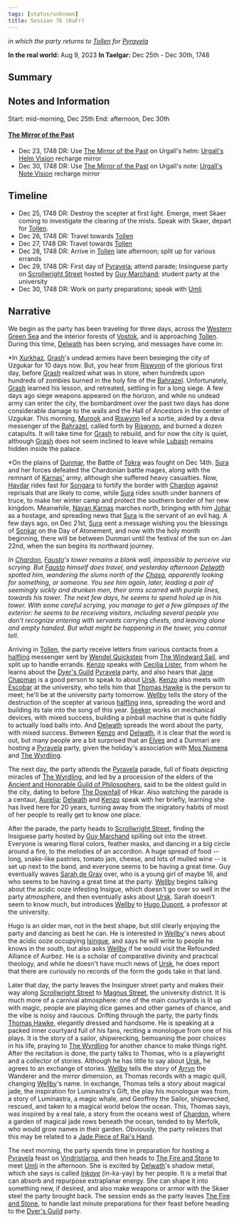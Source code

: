 ```yaml
---
tags: [status/unknown]
title: Session 76 (DuFr)
---
```

*in which the party returns to [Tollen](<../../../gazetteer/western-green-sea/tollen/tollen.md>) for [Pyravela](<../../../time/holidays-and-festivals/pyravela.md>)*

**In the real world:** Aug 9, 2023
**In Taelgar:**  Dec 25th - Dec 30th, 1748
## Summary

## Notes and Information

Start: mid-morning, Dec 25th
End: afternoon, Dec 30th
#### [The Mirror of the Past](<../treasure/treasure-from-stormcaller-tower/the-mirror-of-the-past.md>)
- Dec 23, 1748 DR: Use [The Mirror of the Past](<../treasure/treasure-from-stormcaller-tower/the-mirror-of-the-past.md>) on Urgall's helm: [Urgall's Helm Vision](<../mirror-visions/urgall-s-helm-vision.md>) recharge mirror
 - Dec 30, 1748 DR: Use [The Mirror of the Past](<../treasure/treasure-from-stormcaller-tower/the-mirror-of-the-past.md>) on Urgall's note: [Urgall's Note Vision](<../mirror-visions/urgall-s-note-vision.md>) recharge mirror
## Timeline 
- Dec 25, 1748 DR: Destroy the scepter at first light. Emerge, meet Skaer coming to investigate the clearing of the mists. Speak with Skaer, depart for [Tollen](<../../../gazetteer/western-green-sea/tollen/tollen.md>).
- Dec 26, 1748 DR: Travel towards [Tollen](<../../../gazetteer/western-green-sea/tollen/tollen.md>)
- Dec 27, 1748 DR: Travel towards [Tollen](<../../../gazetteer/western-green-sea/tollen/tollen.md>)
- Dec 28, 1748 DR: Arrive in [Tollen](<../../../gazetteer/western-green-sea/tollen/tollen.md>) late afternoon; split up for various errands
- Dec 29, 1748 DR: First day of [Pyravela](<../../../time/holidays-and-festivals/pyravela.md>); attend parade; Insinguese party on [Scrollwright Street](<../../../gazetteer/western-green-sea/tollen/scrollwright-street.md>) hosted by [Guy Marchand](<../../../people/tollenders/guy-marchand.md>); student party at the university
- Dec 30, 1748 DR: Work on party preparations; speak with [Umli](<../../../people/other-nonhumans/umli.md>) 
## Narrative

We begin as the party has been traveling for three days, across the [Western Green Sea](<../../../gazetteer/western-green-sea/western-green-sea.md>) and the interior forests of [Vostok](<../../../gazetteer/western-green-sea/vostok/vostok.md>), and is approaching [Tollen](<../../../gazetteer/western-green-sea/tollen/tollen.md>). During this time, [Delwath](<../../../people/pcs/dunmar-fellowship/delwath.md>) has been scrying, and messages have come in:

*In [Xurkhaz](<../../../gazetteer/istaros-watershed/xurkhaz/xurkhaz.md>), [Grash](<../../../people/other-nonhumans/grash.md>)'s undead armies have been besieging the city of Uzgukar for 10 days now. But, you hear from [Riswynn](<../../../people/pcs/dunmar-fellowship/riswynn.md>) of the glorious first day, before [Grash](<../../../people/other-nonhumans/grash.md>) realized what was in store, when hundreds upon hundreds of zombies burned in the holy fire of the [Bahrazel](<../../../cosmology/gods/embodied-gods/bahrazel.md>). Unfortunately, [Grash](<../../../people/other-nonhumans/grash.md>) learned his lesson, and retreated, settling in for a long siege. A few days ago siege weapons appeared on the horizon, and while no undead army can enter the city, the bombardment over the past two days has done considerable damage to the walls and the Hall of Ancestors in the center of Uzgukar. This morning, [Murook](<../../../people/orcs/murook.md>) and [Riswynn](<../../../people/pcs/dunmar-fellowship/riswynn.md>) led a sortie, aided by a deva messenger of the [Bahrazel](<../../../cosmology/gods/embodied-gods/bahrazel.md>), called forth by [Riswynn](<../../../people/pcs/dunmar-fellowship/riswynn.md>), and burned a dozen catapults. It will take time for [Grash](<../../../people/other-nonhumans/grash.md>) to rebuild, and for now the city is quiet, although [Grash](<../../../people/other-nonhumans/grash.md>) does not seem inclined to leave while [Lubash](<../../../people/orcs/lubash.md>) remains hidden inside the palace.

*On the plains of [Dunmar](<../../../gazetteer/greater-dunmar/realms/dunmar/dunmar.md>), the Battle of [Tokra](<../../../gazetteer/greater-dunmar/realms/dunmar/central-dunmar/tokra/tokra.md>) was fought on Dec 14th. [Sura](<../../../people/dunmari/sura.md>) and her forces defeated the Chardonian battle mages, along with the remnant of [Karnas'](<../../../people/dunmari/nayan-karnas.md>) army, although she suffered heavy casualties. Now, [Havdar](<../../../people/dunmari/havdar.md>) rides fast for [Songara](<../../../gazetteer/greater-dunmar/realms/dunmar/central-dunmar/songara.md>) to fortify the border with [Chardon](<../../../gazetteer/west-coast/chardonian-empire/chardon/chardon.md>) against reprisals that are likely to come, while [Sura](<../../../people/dunmari/sura.md>) rides south under banners of truce, to make her winter camp and protect the southern border of her new kingdom. Meanwhile, [Nayan Karnas](<../../../people/dunmari/nayan-karnas.md>) marches north, bringing with him [Johar](<../../../people/dunmari/johar.md>) as a hostage, and spreading news that [Sura](<../../../people/dunmari/sura.md>) is the servant of an evil hag. A few days ago, on Dec 21st, [Sura](<../../../people/dunmari/sura.md>) sent a message wishing you the blessings of [Sonkar](<../../../cosmology/gods/incorporeal-gods/dunmari/sonkar.md>) on the Day of Atonement, and now with the holy month beginning, there will be between Dunmari until the festival of the sun on Jan 22nd, when the sun begins its northward journey. 

*In [Chardon](<../../../gazetteer/west-coast/chardonian-empire/chardon/chardon.md>), [Fausto](<../../../people/chardonians/fausto.md>)'s tower remains a blank wall, impossible to perceive via scrying. But [Fausto](<../../../people/chardonians/fausto.md>) himself does travel, and yesterday afternoon [Delwath](<../../../people/pcs/dunmar-fellowship/delwath.md>) spotted him, wandering the slums north of the [Chasa](<../../../gazetteer/chasa-nahadi-watershed/rivers/chasa.md>), apparently looking for something, or someone. You see him again, later, leading a pair of seemingly sickly and drunken men, their arms scarred with purple lines, towards his tower. The next few days, he seems to spend holed up in his tower. With some careful scrying, you manage to get a few glimpses of the exterior: he seems to be receiving visitors, including several people you don't recognize entering with servants carrying chests, and leaving alone and empty handed. But what might be happening in the tower, you cannot tell.* 

Arriving in [Tollen](<../../../gazetteer/western-green-sea/tollen/tollen.md>), the party receive letters from various contacts from a [halfling](<../../../species/children-of-the-embodied-gods/halflings/halflings.md>) messenger sent by [Wendel Quickstep](<../../../people/halflings/wendel-quickstep.md>) from [The Windward Sail](<../../../gazetteer/western-green-sea/tollen/the-windward-sail.md>), and split up to handle errands. [Kenzo](<../../../people/pcs/dunmar-fellowship/kenzo.md>) speaks with [Cecilia Lister](<../../../people/tollenders/cecilia-lister.md>), from whom he learns about the [Dyer's Guild](<../../../groups/tollen-guilds/dyer-s-guild.md>) [Pyravela](<../../../time/holidays-and-festivals/pyravela.md>) party, and also hears that [Jane Chapman](<../../../people/tollenders/jane-chapman.md>) is a good person to speak to about [Ursk](<../../../gazetteer/northern-green-sea/ursk.md>). [Kenzo](<../../../people/pcs/dunmar-fellowship/kenzo.md>) also meets with [Escobar](<../../../people/tollenders/escobar-garavito.md>) at the university, who tells him that [Thomas Hawke](<../../../people/tollenders/thomas-hawke.md>) is the person to meet; he'll be at the university party tomorrow. [Wellby](<../../../people/pcs/dunmar-fellowship/wellby.md>) tells the story of the destruction of the scepter at various [halfling](<../../../species/children-of-the-embodied-gods/halflings/halflings.md>) inns, spreading the word and building its tale into the song of this year. [Seeker](<../../../people/pcs/dunmar-fellowship/seeker.md>) works on mechanical devices, with mixed success, building a pinball machine that is quite fiddly to actually load balls into. And [Delwath](<../../../people/pcs/dunmar-fellowship/delwath.md>) spreads the word about the party, with mixed success. Between [Kenzo](<../../../people/pcs/dunmar-fellowship/kenzo.md>) and [Delwath](<../../../people/pcs/dunmar-fellowship/delwath.md>), it is clear that the word is out, but many people are a bit surprised that an [Elves](<../../../species/children-of-the-embodied-gods/elves/elves.md>) and a Dunmari are hosting a [Pyravela](<../../../time/holidays-and-festivals/pyravela.md>) party, given the holiday's association with [Mos Numena](<../../../cosmology/religions/mos-numena.md>) and [The Wyrdling](<../../../cosmology/gods/incorporeal-gods/mos-numena/the-wyrdling.md>).

The next day, the party attends the [Pyravela](<../../../time/holidays-and-festivals/pyravela.md>) parade, full of floats depicting miracles of [The Wyrdling](<../../../cosmology/gods/incorporeal-gods/mos-numena/the-wyrdling.md>), and led by a procession of the elders of the [Ancient and Honorable Guild of Philosophers](<../../../groups/tollen-guilds/ancient-and-honorable-guild-of-philosophers.md>), said to be the oldest guild in the city, dating to before [The Downfall](<../../../events/ancient/the-downfall.md>) of Hkar. Also watching the parade is a centaur, [Aurelia](<../../../people/other-nonhumans/aurelia.md>); [Delwath](<../../../people/pcs/dunmar-fellowship/delwath.md>) and [Kenzo](<../../../people/pcs/dunmar-fellowship/kenzo.md>) speak with her briefly, learning she has lived here for 20 years, turning away from the migratory habits of most of her people to really get to know one place. 

After the parade, the party heads to [Scrollwright Street](<../../../gazetteer/western-green-sea/tollen/scrollwright-street.md>), finding the Insiguese party hosted by [Guy Marchand](<../../../people/tollenders/guy-marchand.md>) spilling out into the street. Everyone is wearing floral colors, feather masks, and dancing in a big circle around a fire, to the melodies of an accordion. A huge spread of food -- long, snake-like pastries, tomato jam,  cheese, and lots of mulled wine -- is set up next to the band, and everyone seems to be having a great time. Guy eventually waves [Sarah de Gray](<../../../people/tollenders/sarah-de-gray.md>) over, who is a young girl of maybe 16, and who seems to be having a great time at the party. [Wellby](<../../../people/pcs/dunmar-fellowship/wellby.md>) begins talking about the acidic ooze infesting Insigue, which doesn't go over so well in the party atmosphere, and then eventually asks about [Ursk](<../../../gazetteer/northern-green-sea/ursk.md>). Sarah doesn't seem to know much, but introduces [Wellby](<../../../people/pcs/dunmar-fellowship/wellby.md>) to [Hugo Dupont](<../../../people/tollenders/hugo-dupont.md>), a professor at the university.

Hugo is an older man, not in the best shape, but still clearly enjoying the party and dancing as best he can. He is interested in [Wellby](<../../../people/pcs/dunmar-fellowship/wellby.md>)'s news about the acidic ooze occupying [Isingue](<../../../gazetteer/istaros-watershed/isingue.md>), and says he will write to people he knows in the south, but also asks [Wellby](<../../../people/pcs/dunmar-fellowship/wellby.md>) if he would visit the Refounded Alliance of Aurbez. He is a scholar of comparative divinity and practical theology, and while he doesn't have much news of [Ursk](<../../../gazetteer/northern-green-sea/ursk.md>), he does report that there are curiously no records of the form the gods take in that land. 

Later that day, the party leaves the Insinguer street party and makes their way along [Scrollwright Street](<../../../gazetteer/western-green-sea/tollen/scrollwright-street.md>) to [Magnus Street](<../../../gazetteer/western-green-sea/tollen/magnus-street.md>), the university district. It is much more of a carnival atmosphere: one of the main courtyards is lit up with magic, people are playing dice games and other games of chance, and the vibe is noisy and raucous. Drifting through the party, the party finds [Thomas Hawke](<../../../people/tollenders/thomas-hawke.md>), elegantly dressed and handsome. He is speaking at a packed inner courtyard full of his fans, reciting a monologue from one of his plays. It is the story of a sailor, shipwrecking, bemoaning the poor choices in his life, praying to [The Wyrdling](<../../../cosmology/gods/incorporeal-gods/mos-numena/the-wyrdling.md>) for another chance to make things right. After the recitation is done, the party talks to Thomas, who is a playwright and a collector of stories. Although he has little to say about [Ursk](<../../../gazetteer/northern-green-sea/ursk.md>), he agrees to an exchange of stories. [Wellby](<../../../people/pcs/dunmar-fellowship/wellby.md>) tells the story of [Arryn](<../../../people/other-humans/arryn.md>) the Wanderer and the mirror dimension, as Thomas records with a magic quill, changing [Wellby](<../../../people/pcs/dunmar-fellowship/wellby.md>)'s name. In exchange, Thomas tells a story about magical jade, the inspiration for Luminastra's Gift, the play his monologue was from, a story of Luminastra, a magic whale, and Geoffrey the Sailor, shipwrecked, rescued, and taken to a magical world below the ocean. This, Thomas says, was inspired by a real tale, a story from the oceans west of [Chardon](<../../../gazetteer/west-coast/chardonian-empire/chardon/chardon.md>), where a garden of magical jade rows beneath the ocean, tended to by Merfolk, who would grow names in their garden. Obviously, the party reliezes that this may be related to a [Jade Piece of Rai's Hand](<../treasure/gifts-and-heirlooms/jade-piece-of-rai-s-hand.md>).  

The next morning, the party spends time in preparation for hosting a [Pyravela](<../../../time/holidays-and-festivals/pyravela.md>) feast on [Vindristjarna](<../../../things/ships/vindristjarna.md>), and then heads to [The Fire and Stone](<../../../gazetteer/western-green-sea/tollen/the-fire-and-stone.md>) to meet [Umli](<../../../people/other-nonhumans/umli.md>) in the afternoon. She is excited by [Delwath](<../../../people/pcs/dunmar-fellowship/delwath.md>)'s shadow metal, which she says is called *[Inkaye](<../../../things/materials/inkaye.md>)* (in-ka-yay) by her people. It is a metal that can absorb and repurpose extraplanar energy. She can shape it into something new, if desired, and also make weapons or armor with the Skaer steel the party brought back. The session ends as the party leaves [The Fire and Stone](<../../../gazetteer/western-green-sea/tollen/the-fire-and-stone.md>), to handle last minute preparations for their feast before heading to the [Dyer's Guild](<../../../groups/tollen-guilds/dyer-s-guild.md>) party.  
